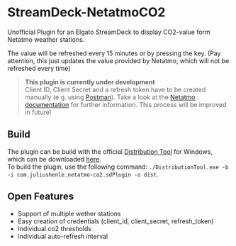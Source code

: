 # StreamDeck-NetatmoCO2
Unofficial Plugin for an Elgato StreamDeck to display CO2-value form Netatmo weather stations.  

The value will be refreshed every 15 minutes or by pressing the key. (Pay attention, this just updates the value provided by Netatmo, which will not be refreshed every time)

>**This plugin is currently under development**  
Client ID, Client Secret and a refresh token have to be created manually (e.g. using [Postman](https://www.postman.com/)). Take a look at the [Netatmo documentation](https://dev.netatmo.com/apidocumentation/oauth) for further information. This process will be improved in future!

## Build
The plugin can be build with the official
[Distribution Tool](https://developer.elgato.com/documentation/stream-deck/sdk/packaging/) for Windows, which can be downloaded [here](https://developer.elgato.com/documentation/stream-deck/distributiontool/DistributionToolWindows.zip).  
To build the plugin, use the following command: `./DistributionTool.exe -b -i com.juliushenle.netatmo-co2.sdPlugin -o dist`.

## Open Features
- Support of multiple wether stations
- Easy creation of credentials (client_id, client_secret, refresh_token)
- Individual co2 thresholds
- Individual auto-refresh interval
